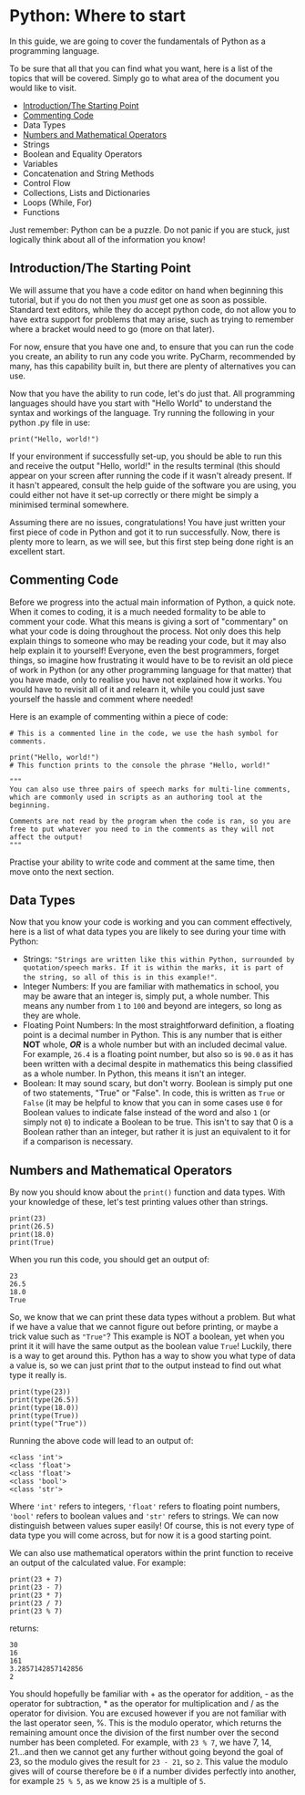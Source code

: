 # Python: Where to start
In this guide, we are going to cover the fundamentals of Python as a programming language.

To be sure that all that you can find what you want, here is a list of the topics that will be covered. Simply go to what area of the document you would like to visit.

- [Introduction/The Starting Point](#introductionthe-starting-point)
- [Commenting Code](#commenting-code)
- Data Types
- [Numbers and Mathematical Operators](#numbers-and-mathematical-operators)
- Strings
- Boolean and Equality Operators
- Variables
- Concatenation and String Methods
- Control Flow
- Collections, Lists and Dictionaries
- Loops (While, For)
- Functions

Just remember: Python can be a puzzle. Do not panic if you are stuck, just logically think about all of the information you know!


## Introduction/The Starting Point

We will assume that you have a code editor on hand when beginning this tutorial, but if you do not then you *must* get one as soon as possible. Standard text editors, while they do accept python code, do not allow you to have extra support for problems that may arise, such as trying to remember where a bracket would need to go (more on that later).

For now, ensure that you have one and, to ensure that you can run the code you create, an ability to run any code you write. PyCharm, recommended by many, has this capability built in, but there are plenty of alternatives you can use.

Now that you have the ability to run code, let's do just that. All programming languages should have you start with "Hello World" to understand the syntax and workings of the language. Try running the following in your python .py file in use:

```
print("Hello, world!")
```
If your environment if successfully set-up, you should be able to run this and receive the output "Hello, world!" in the results terminal (this should appear on your screen after running the code if it wasn't already present. If it hasn't appeared, consult the help guide of the software you are using, you could either not have it set-up correctly or there might be simply a minimised terminal somewhere.

Assuming there are no issues, congratulations! You have just written your first piece of code in Python and got it to run successfully. Now, there is plenty more to learn, as we will see, but this first step being done right is an excellent start.

## Commenting Code

Before we progress into the actual main information of Python, a quick note. When it comes to coding, it is a much needed formality to be able to comment your code. What this means is giving a sort of "commentary" on what your code is doing throughout the process. Not only does this help explain things to someone who may be reading your code, but it may also help explain it to yourself! Everyone, even the best programmers, forget things, so imagine how frustrating it would have to be to revisit an old piece of work in Python (or any other programming language for that matter) that you have made, only to realise you have not explained how it works. You would have to revisit all of it and relearn it, while you could just save yourself the hassle and comment where needed!

Here is an example of commenting within a piece of code:
```
# This is a commented line in the code, we use the hash symbol for comments.

print("Hello, world!")
# This function prints to the console the phrase "Hello, world!"

"""
You can also use three pairs of speech marks for multi-line comments, which are commonly used in scripts as an authoring tool at the beginning.

Comments are not read by the program when the code is ran, so you are free to put whatever you need to in the comments as they will not affect the output!
"""
```
Practise your ability to write code and comment at the same time, then move onto the next section.

## Data Types

Now that you know your code is working and you can comment effectively, here is a list of what data types you are likely to see during your time with Python:
- Strings: `"Strings are written like this within Python, surrounded by quotation/speech marks. If it is within the marks, it is part of the string, so all of this is in this example!"`.
- Integer Numbers: If you are familiar with mathematics in school, you may be aware that an integer is, simply put, a whole number. This means any number from `1` to `100` and beyond are integers, so long as they are whole.
- Floating Point Numbers: In the most straightforward definition, a floating point is a decimal number in Python. This is any number that is either **NOT** whole, ***OR*** is a whole number but with an included decimal value. For example, `26.4` is a floating point number, but also so is `90.0` as it has been written with a decimal despite in mathematics this being classified as a whole number. In Python, this means it isn't an integer.
- Boolean: It may sound scary, but don't worry. Boolean is simply put one of two statements, "True" or "False". In code, this is written as `True` or `False` (it may be helpful to know that you can in some cases use `0` for Boolean values to indicate false instead of the word and also `1` (or simply not `0`) to indicate a Boolean to be true. This isn't to say that 0 is a Boolean rather than an integer, but rather it is just an equivalent to it for if a comparison is necessary.

## Numbers and Mathematical Operators

By now you should know about the `print()` function and data types. With your knowledge of these, let's test printing values other than strings.
```
print(23)
print(26.5)
print(18.0)
print(True)
```
When you run this code, you should get an output of:
```
23
26.5
18.0
True
```
So, we know that we can print these data types without a problem. But what if we have a value that we cannot figure out before printing, or maybe a trick value such as `"True"`? This example is NOT a boolean, yet when you print it it will have the same output as the boolean value `True`! Luckily, there is a way to get around this. Python has a way to show you what type of data a value is, so we can just print *that* to the output instead to find out what type it really is.

```
print(type(23))
print(type(26.5))
print(type(18.0))
print(type(True))
print(type("True"))
```
Running the above code will lead to an output of:
```
<class 'int'>
<class 'float'>
<class 'float'>
<class 'bool'>
<class 'str'>
```
Where `'int'` refers to integers, `'float'` refers to floating point numbers, `'bool'` refers to boolean values and `'str'` refers to strings. We can now distinguish between values super easily! Of course, this is not every type of data type you will come across, but for now it is a good starting point.

We can also use mathematical operators within the print function to receive an output of the calculated value. For example:
```
print(23 + 7)
print(23 - 7)
print(23 * 7)
print(23 / 7)
print(23 % 7)
```
returns:

```
30
16
161
3.2857142857142856
2
```
You should hopefully be familiar with + as the operator for addition, - as the operator for subtraction, * as the operator for multiplication and / as the operator for division. You are excused however if you are not familiar with the last operator seen, %. This is the modulo operator, which returns the remaining amount once the division of the first number over the second number has been completed. For example, with `23 % 7`, we have 7, 14, 21...and then we cannot get any further without going beyond the goal of 23, so the modulo gives the result for `23 - 21`, so `2`. This value the modulo gives will of course therefore be `0` if a number divides perfectly into another, for example `25 % 5`, as we know `25` is a multiple of `5`.
